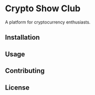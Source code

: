# Crypto Show Club

A platform for cryptocurrency enthusiasts.

## Installation

## Usage

## Contributing

## License

